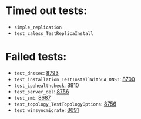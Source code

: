 # Timed out tests:
- `simple_replication` 
- `test_caless_TestReplicaInstall`
# Failed tests:
- `test_dnssec`: [8793](https://pagure.io/freeipa/issue/8793)
- `test_installation_TestInstallWithCA_DNS3`: [8700](https://pagure.io/freeipa/issue/8700)
- `test_ipahealthcheck`: [8810](https://pagure.io/freeipa/issue/8810)
- `test_server_del`: [8756](https://pagure.io/freeipa/issue/8756)
- `test_smb`: [8687](https://pagure.io/freeipa/issue/8687)
- `test_topology_TestTopologyOptions`: [8756](https://pagure.io/freeipa/issue/8756)
- `test_winsyncmigrate`: [8691](https://pagure.io/freeipa/issue/8691)
